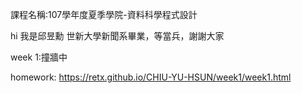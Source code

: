 ﻿課程名稱:107學年度夏季學院-資料科學程式設計

hi 我是邱昱勳 世新大學新聞系畢業，等當兵，謝謝大家

week 1:撞牆中

homework:
https://retx.github.io/CHIU-YU-HSUN/week1/week1.html

